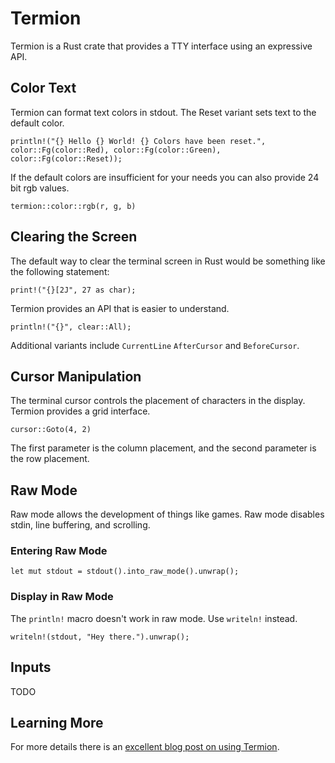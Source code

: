 # Termion

Termion is a Rust crate that provides a TTY interface using an expressive API.

## Color Text

Termion can format text colors in stdout. The Reset variant sets text to the default color.

`println!("{} Hello {} World! {} Colors have been reset.", color::Fg(color::Red), color::Fg(color::Green), color::Fg(color::Reset));`

If the default colors are insufficient for your needs you can also provide 24 bit rgb values.

`termion::color::rgb(r, g, b)`

## Clearing the Screen

The default way to clear the terminal screen in Rust would be something like the following statement:

`print!("{}[2J", 27 as char);`

Termion provides an API that is easier to understand.

`println!("{}", clear::All);`

Additional variants include `CurrentLine` `AfterCursor` and `BeforeCursor`.

## Cursor Manipulation

The terminal cursor controls the placement of characters in the display. Termion provides a grid interface.

`cursor::Goto(4, 2)`

The first parameter is the column placement, and the second parameter is the row placement.

## Raw Mode

Raw mode allows the development of things like games. Raw mode disables stdin, line buffering, and scrolling.

### Entering Raw Mode

`let mut stdout = stdout().into_raw_mode().unwrap();`

### Display in Raw Mode

The `println!` macro doesn't work in raw mode. Use `writeln!` instead.

`writeln!(stdout, "Hey there.").unwrap();`

## Inputs

TODO

## Learning More

For more details there is an [excellent blog post on using Termion](https://ticki.github.io/blog/making-terminal-applications-in-rust-with-termion/).
